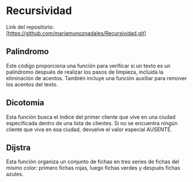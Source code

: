 # Recursividad
Link del repositorio: [https://github.com/mariamunoznadales/Recursividad.git]

## Palindromo
Este código proporciona una función para verificar si un texto es un palíndromo después de realizar los pasos de limpieza, incluida la eliminación de acentos. También incluye una función auxiliar para remover los acentos del texto.

## Dicotomia
Esta función busca el índice del primer cliente que vive en una ciudad especificada dentro de una lista de clientes. Si no se encuentra ningún cliente que viva en esa ciudad, devuelve el valor especial AUSENTE.

## Dijstra
Esta función organiza un conjunto de fichas en tres series de fichas del mismo color: primero fichas rojas, luego fichas verdes y después fichas azules.

